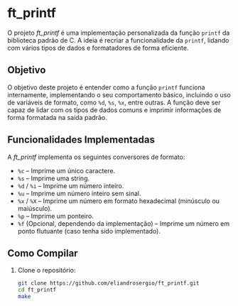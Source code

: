 # ft_printf

O projeto *ft_printf* é uma implementação personalizada da função `printf` da biblioteca padrão de C. A ideia é recriar a funcionalidade da `printf`, lidando com vários tipos de dados e formatadores de forma eficiente.

## Objetivo

O objetivo deste projeto é entender como a função `printf` funciona internamente, implementando o seu comportamento básico, incluindo o uso de variáveis de formato, como `%d`, `%s`, `%x`, entre outras. A função deve ser capaz de lidar com os tipos de dados comuns e imprimir informações de forma formatada na saída padrão.

## Funcionalidades Implementadas

A *ft_printf* implementa os seguintes conversores de formato:

- `%c` – Imprime um único caractere.
- `%s` – Imprime uma string.
- `%d` / `%i` – Imprime um número inteiro.
- `%u` – Imprime um número inteiro sem sinal.
- `%x` / `%X` – Imprime um número em formato hexadecimal (minúsculo ou maiúsculo).
- `%p` – Imprime um ponteiro.
- `%f` (Opcional, dependendo da implementação) – Imprime um número em ponto flutuante (caso tenha sido implementado).

## Como Compilar

1. Clone o repositório:
   ```bash
   git clone https://github.com/eliandrosergio/ft_printf.git
   cd ft_printf
   make
